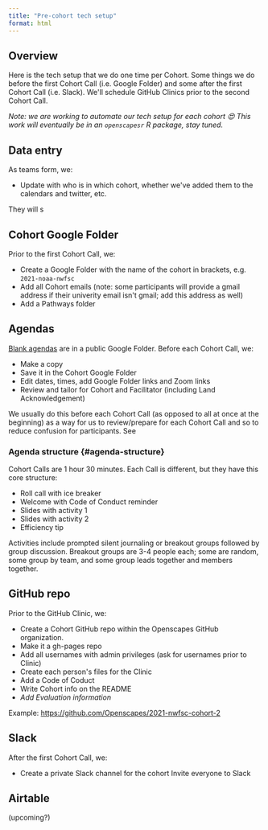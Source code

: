 ```yaml
---
title: "Pre-cohort tech setup"
format: html
---
```


## Overview

Here is the tech setup that we do one time per Cohort. Some things we do before the first Cohort Call (i.e. Google Folder) and some after the first Cohort Call (i.e. Slack). We'll schedule GitHub Clinics prior to the second Cohort Call.

*Note: we are working to automate our tech setup for each cohort 😍 This work will eventually be in an `openscapesr` R package, stay tuned.*

## Data entry

As teams form, we:

-   Update with who is in which cohort, whether we've added them to the calendars and twitter, etc.

They will s

## Cohort Google Folder

Prior to the first Cohort Call, we:

-   Create a Google Folder with the name of the cohort in brackets, e.g. `2021-noaa-nwfsc`
-   Add all Cohort emails (note: some participants will provide a gmail address if their univerity email isn't gmail; add this address as well)
-   Add a Pathways folder

## Agendas

[Blank agendas](https://drive.google.com/drive/folders/1II5YXUK_iuV7fXelcUV49RPAXxI7fveJ?usp=sharing) are in a public Google Folder. Before each Cohort Call, we:

-   Make a copy
-   Save it in the Cohort Google Folder
-   Edit dates, times, add Google Folder links and Zoom links
-   Review and tailor for Cohort and Facilitator (including Land Acknowledgement)

We usually do this before each Cohort Call (as opposed to all at once at the beginning) as a way for us to review/prepare for each Cohort Call and so to reduce confusion for participants. See

### Agenda structure {#agenda-structure}

Cohort Calls are 1 hour 30 minutes. Each Call is different, but they have this core structure:

-   Roll call with ice breaker
-   Welcome with Code of Conduct reminder
-   Slides with activity 1
-   Slides with activity 2
-   Efficiency tip

Activities include prompted silent journaling or breakout groups followed by group discussion. Breakout groups are 3-4 people each; some are random, some group by team, and some group leads together and members together.

## GitHub repo

Prior to the GitHub Clinic, we:

-   Create a Cohort GitHub repo within the Openscapes GitHub organization.
-   Make it a gh-pages repo
-   Add all usernames with admin privileges (ask for usernames prior to Clinic)
-   Create each person's files for the Clinic
-   Add a Code of Coduct
-   Write Cohort info on the README
-   *Add Evaluation information*

Example: <https://github.com/Openscapes/2021-nwfsc-cohort-2>

## Slack

After the first Cohort Call, we:

-   Create a private Slack channel for the cohort Invite everyone to Slack

## Airtable

(upcoming?)
